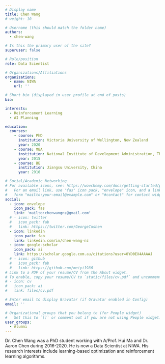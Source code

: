 ```yaml
---
# Display name
title: Chen Wang
# weight: 10

# Username (this should match the folder name)
authors:
  - chen-wang

# Is this the primary user of the site?
superuser: false

# Role/position
role: Data Scientist

# Organizations/Affiliations
organizations:
  - name: NIWA
    url: ''

# Short bio (displayed in user profile at end of posts)
bio: 

interests:
  - Reinforcement Learning
  - AI Planning

education:
  courses:
    - course: PhD
      institution: Victoria University of Wellington, New Zealand
      year: 2020
    - course: MBA
      institution: National Institute of Development Administration, Thailand
      year: 2015
    - course: BE
      institution: Jiangsu University, China
      year: 2010

# Social/Academic Networking
# For available icons, see: https://wowchemy.com/docs/getting-started/page-builder/#icons
#   For an email link, use "fas" icon pack, "envelope" icon, and a link in the
#   form "mailto:your-email@example.com" or "#contact" for contact widget.
social:
  - icon: envelope
    icon_pack: fas
    link: 'mailto:chenwangnz@gmail.com'
  # - icon: twitter
  #   icon_pack: fab
  #   link: https://twitter.com/GeorgeCushen
  - icon: linkedin
    icon_pack: fab
    link: linkedin.com/in/chen-wang-nz
  - icon: google-scholar
    icon_pack: ai
    link: https://scholar.google.com.au/citations?user=0YD0EX4AAAAJ
  # - icon: github
  #   icon_pack: fab
  #   link: https://github.com/meiyi1986
# Link to a PDF of your resume/CV from the About widget.
# To enable, copy your resume/CV to `static/files/cv.pdf` and uncomment the lines below.
# - icon: cv
#   icon_pack: ai
#   link: files/cv.pdf

# Enter email to display Gravatar (if Gravatar enabled in Config)
email: ''

# Organizational groups that you belong to (for People widget)
#   Set this to `[]` or comment out if you are not using People widget.
user_groups:
  - Alumni
---
```


Dr. Chen Wang was a PhD student working with A/Prof. Hui Ma and Dr. Aaron Chen during 2016-2020. He is now a Data Scientist at NIWA. His research interests include learning-based optimization and reinforcement learning algorithms.

